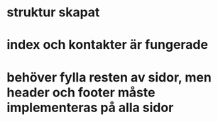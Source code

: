 # struktur skapat

# index och kontakter är fungerade 

# behöver fylla resten av sidor, men header och footer måste implementeras på alla sidor